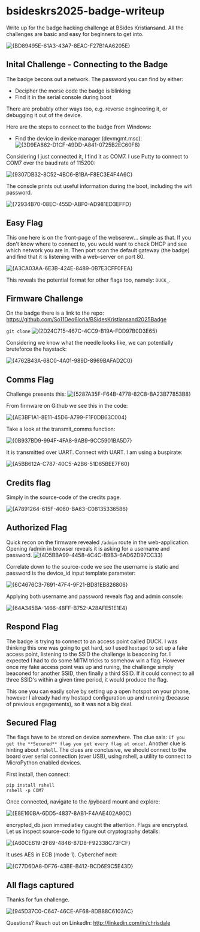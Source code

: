 # bsideskrs2025-badge-writeup
Write up for the badge hacking challenge at BSides Kristiansand. All the challenges are basic and easy for beginners to get into.

![{BD89495E-61A3-43A7-8EAC-F27B1AA6205E}](https://github.com/user-attachments/assets/40dfa9dd-3098-43f6-b12c-54a9f4fd18ee)

## Inital Challenge - Connecting to the Badge
The badge becons out a network. The password you can find by either: 
- Decipher the morse code the badge is blinking
- Find it in the serial console during boot 

There are probably other ways too, e.g. reverse engineering it, or debugging it out of the device. 

Here are the steps to connect to the badge from Windows: 

- Find the device in device manager (devmgmt.msc):
![{3D9EA862-D1CF-49DD-A841-0725B2EC60F8}](https://github.com/user-attachments/assets/cff80aba-20c5-42d6-8bd3-2813f21a2e98)

Considering I just connected it, I find it as COM7. I use Putty to connect to COM7 over the baud rate of 115200:

![{9307DB32-8C52-4BC6-B1BA-F8EC3E4F4A6C}](https://github.com/user-attachments/assets/c369e3a2-cc6c-4b30-9569-53052bf5d039)

The console prints out useful information during the boot, including the wifi password. 

![{72934B70-08EC-455D-ABF0-AD981ED3EFFD}](https://github.com/user-attachments/assets/494223c3-96f1-4c1f-822d-2d9fe8137577)


## Easy Flag
This one here is on the front-page of the webserevr... simple as that. If you don't know where to connect to, you would want to check DHCP and see which network you are in. Then port scan the default gateway (the badge) and find that it is listening with a web-server on port 80. 

![{A3CA03AA-6E3B-424E-8489-0B7E3CFF0FEA}](https://github.com/user-attachments/assets/e0b1994d-6339-429c-b962-877cc7e5384f)

This reveals the potential format for other flags too, namely: `DUCK_`. 

## Firmware Challenge
On the badge there is a link to the repo: https://github.com/So11Deo6loria/BSidesKristiansand2025Badge 

```git clone```
![{2D24C715-467C-4CC9-B19A-FDD97B0D3E65}](https://github.com/user-attachments/assets/088fe9a6-892e-406d-b2a7-8f43b497755e)

Considering we know what the needle looks like, we can potentially bruteforce the haystack: 

![{4762B43A-68C0-4A01-989D-8969BAFAD2C0}](https://github.com/user-attachments/assets/ba4d9334-5d27-4a2d-881d-9c38be8a2ff6)

## Comms Flag
Challenge presents this: 
![{5287A35F-F64B-4778-82C8-BA23B77853B8}](https://github.com/user-attachments/assets/e6e81939-df8d-43d9-9cff-e95e971bc5ea)

From firmware on Github we see this in the code: 

![{AE3BF1A1-8E11-45D6-A799-F1F0DB63C004}](https://github.com/user-attachments/assets/f7a3a09f-8a95-4be3-a61f-4b79fce7ca6e)

Take a look at the transmit_comms function: 

![{0B937BD9-994F-4FA8-9AB9-9CC5901BA5D7}](https://github.com/user-attachments/assets/2ee18cbd-5337-49b9-9377-84db45e169a6)

It is transmitted over UART. Connect with UART. I am using a buspirate: 

![{A5BB612A-C787-40C5-A2B6-51D65BEE7F60}](https://github.com/user-attachments/assets/08afb19f-ee54-48f4-a611-dcb3d88ffac8)

## Credits flag 
Simply in the source-code of the credits page. 

![{A7891264-615F-4060-BA63-C08135336586}](https://github.com/user-attachments/assets/699dee05-64b6-4056-a078-4831d694d5a3)

## Authorized Flag 
Quick recon on the firmware revealed `/admin` route in the web-application. Opening /admin in browser reveals it is asking for a username and password. 
![{4D5BBA99-4458-4C4C-B9B3-6AD62D97CC33}](https://github.com/user-attachments/assets/e3569263-2404-4820-bf38-9a94ed545ead)

Correlate down to the source-code we see the username is static and password is the device_id input template parameter: 

![{6C4676C3-7691-47F4-9F21-BD81EB826806}](https://github.com/user-attachments/assets/500ab4ed-c3fa-43ed-ae7a-8de81c30dfed)

Applying both username and password reveals flag and admin console: 

![{64A345BA-1466-48FF-B752-A28AFE51E1E4}](https://github.com/user-attachments/assets/3644ebc8-daf8-4edf-9893-c2773e0fc8da)

## Respond Flag
The badge is trying to connect to an access point called DUCK. I was thinking this one was going to get hard, so I used `hostapd` to set up a fake access point, listening to the SSID the challenge is beaconing for. I expected I had to do some MITM tricks to somehow win a flag. However once my fake access point was up and runing, the challenge simply beaconed for another SSID, then finally a third SSID. If it could connect to all three SSID's within a given time period, it would produce the flag. 

This one you can easily solve by setting up a open hotspot on your phone, however I already had my hostapd configuration up and running (because of previous engagements), so it was not a big deal. 

## Secured Flag 
The flags have to be stored on device somewhere. The clue sais: ```If you get the **Secured** flag you get every flag at once!```. Another clue is hinting about `rshell`. The clues are conclusive, we should connect to the board over serial connection (over USB), using rshell, a utility to connect to MicroPython enabled devices. 

First install, then connect: 
```
pip install rshell
rshell -p COM7
```

Once connected, navigate to the /pyboard mount and explore: 

![{E8E160BA-6DD5-4837-8AB1-F4AAE402A90C}](https://github.com/user-attachments/assets/a42a46b0-604c-46a7-9414-d2582fb291d4)

encrypted_db.json immediatley caught the attention. Flags are encrypted. Let us inspect source-code to figure out cryptography details: 

![{A60CE619-2F89-4846-87D8-F92338C73FCF}](https://github.com/user-attachments/assets/058b7bf2-fb4d-4858-a4d0-a703ecebdb0e)

It uses AES in ECB (mode 1). Cyberchef next: 

![{C77D6DA8-DF76-43BE-B412-BCD6E9C5E43D}](https://github.com/user-attachments/assets/b811cef0-4d30-440c-9d43-b4e1592eb549)

## All flags captured
Thanks for fun challenge.

![{945D37C0-C647-46CE-AF68-8DB88C6103AC}](https://github.com/user-attachments/assets/fa26b25d-e2e7-4c66-baf3-aa89510dd5ed)

Questions? Reach out on LinkedIn: http://linkedin.com/in/chrisdale 




